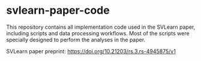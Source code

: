# svlearn-paper-code
This repository contains all implementation code used in the SVLearn paper, including scripts and data processing workflows. 
Most of the scripts were specially designed to perform the analyses in the paper.

SVLearn paper preprint: https://doi.org/10.21203/rs.3.rs-4945875/v1
